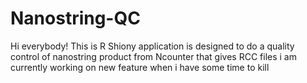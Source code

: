# Nanostring-QC
Hi everybody! This is R Shiony application is designed to do a quality control of nanostring product from Ncounter that gives RCC files
i am currently working on new feature when i have some time to kill
